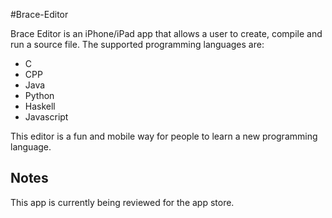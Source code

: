 #Brace-Editor

Brace Editor is an iPhone/iPad app that allows a user to create, compile and run a source file. The supported programming languages are:

- C
- CPP
- Java
- Python
- Haskell
- Javascript

This editor is a fun and mobile way for people to learn a new programming language. 

## Notes
This app is currently being reviewed for the app store.
